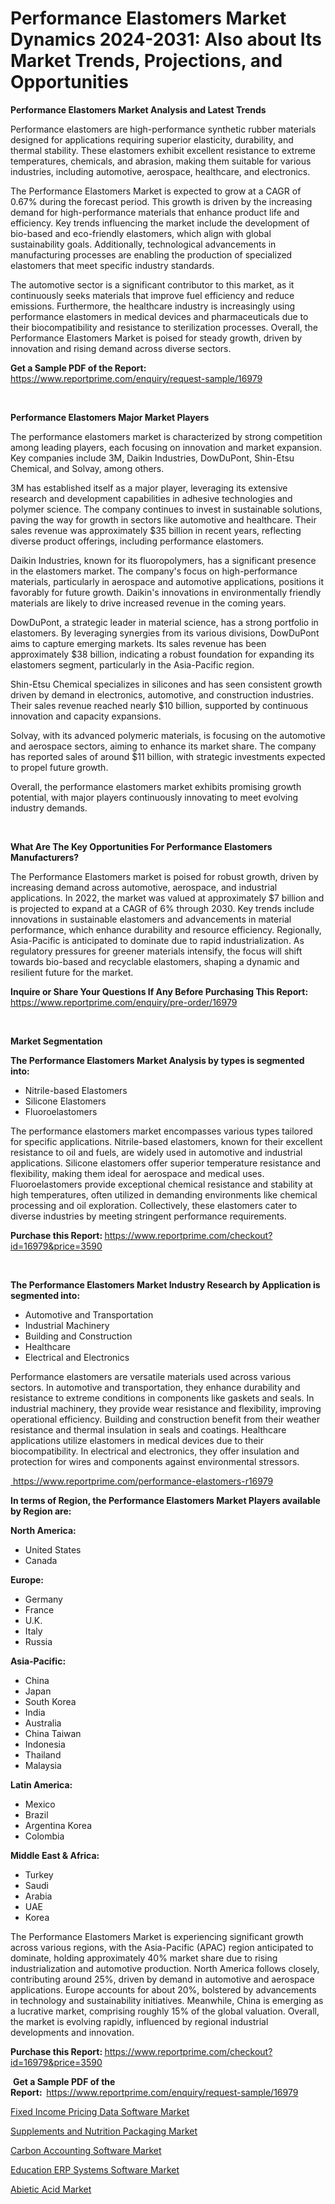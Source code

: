 <p><h1>Performance Elastomers Market Dynamics 2024-2031: Also about Its Market Trends, Projections, and Opportunities</h1></p><p><strong>Performance Elastomers Market Analysis and Latest Trends</strong></p>
<p><p>Performance elastomers are high-performance synthetic rubber materials designed for applications requiring superior elasticity, durability, and thermal stability. These elastomers exhibit excellent resistance to extreme temperatures, chemicals, and abrasion, making them suitable for various industries, including automotive, aerospace, healthcare, and electronics. </p><p>The Performance Elastomers Market is expected to grow at a CAGR of 0.67% during the forecast period. This growth is driven by the increasing demand for high-performance materials that enhance product life and efficiency. Key trends influencing the market include the development of bio-based and eco-friendly elastomers, which align with global sustainability goals. Additionally, technological advancements in manufacturing processes are enabling the production of specialized elastomers that meet specific industry standards. </p><p>The automotive sector is a significant contributor to this market, as it continuously seeks materials that improve fuel efficiency and reduce emissions. Furthermore, the healthcare industry is increasingly using performance elastomers in medical devices and pharmaceuticals due to their biocompatibility and resistance to sterilization processes. Overall, the Performance Elastomers Market is poised for steady growth, driven by innovation and rising demand across diverse sectors.</p></p>
<p><strong>Get a Sample PDF of the Report:&nbsp;</strong> <a href="https://www.reportprime.com/enquiry/request-sample/16979?utm_campaign=11&utm_medium=2&utm_source=Github&utm_content=ia&utm_term=27112024&utm_id=performance-elastomers">https://www.reportprime.com/enquiry/request-sample/16979</a></p>
<p>&nbsp;</p>
<p><strong>Performance Elastomers Major Market Players</strong></p>
<p><p>The performance elastomers market is characterized by strong competition among leading players, each focusing on innovation and market expansion. Key companies include 3M, Daikin Industries, DowDuPont, Shin-Etsu Chemical, and Solvay, among others.</p><p>3M has established itself as a major player, leveraging its extensive research and development capabilities in adhesive technologies and polymer science. The company continues to invest in sustainable solutions, paving the way for growth in sectors like automotive and healthcare. Their sales revenue was approximately $35 billion in recent years, reflecting diverse product offerings, including performance elastomers.</p><p>Daikin Industries, known for its fluoropolymers, has a significant presence in the elastomers market. The company's focus on high-performance materials, particularly in aerospace and automotive applications, positions it favorably for future growth. Daikin's innovations in environmentally friendly materials are likely to drive increased revenue in the coming years.</p><p>DowDuPont, a strategic leader in material science, has a strong portfolio in elastomers. By leveraging synergies from its various divisions, DowDuPont aims to capture emerging markets. Its sales revenue has been approximately $38 billion, indicating a robust foundation for expanding its elastomers segment, particularly in the Asia-Pacific region.</p><p>Shin-Etsu Chemical specializes in silicones and has seen consistent growth driven by demand in electronics, automotive, and construction industries. Their sales revenue reached nearly $10 billion, supported by continuous innovation and capacity expansions.</p><p>Solvay, with its advanced polymeric materials, is focusing on the automotive and aerospace sectors, aiming to enhance its market share. The company has reported sales of around $11 billion, with strategic investments expected to propel future growth.</p><p>Overall, the performance elastomers market exhibits promising growth potential, with major players continuously innovating to meet evolving industry demands.</p></p>
<p>&nbsp;</p>
<p><strong>What Are The Key Opportunities For Performance Elastomers Manufacturers?</strong></p>
<p><p>The Performance Elastomers market is poised for robust growth, driven by increasing demand across automotive, aerospace, and industrial applications. In 2022, the market was valued at approximately $7 billion and is projected to expand at a CAGR of 6% through 2030. Key trends include innovations in sustainable elastomers and advancements in material performance, which enhance durability and resource efficiency. Regionally, Asia-Pacific is anticipated to dominate due to rapid industrialization. As regulatory pressures for greener materials intensify, the focus will shift towards bio-based and recyclable elastomers, shaping a dynamic and resilient future for the market.</p></p>
<p><strong>Inquire or Share Your Questions If Any Before Purchasing This Report:</strong> <a href="https://www.reportprime.com/enquiry/pre-order/16979?utm_campaign=11&utm_medium=2&utm_source=Github&utm_content=ia&utm_term=27112024&utm_id=performance-elastomers">https://www.reportprime.com/enquiry/pre-order/16979</a></p>
<p>&nbsp;</p>
<p><strong>Market Segmentation</strong></p>
<p><strong>The Performance Elastomers Market Analysis by types is segmented into:</strong></p>
<p><ul><li>Nitrile-based Elastomers</li><li>Silicone Elastomers</li><li>Fluoroelastomers</li></ul></p>
<p><p>The performance elastomers market encompasses various types tailored for specific applications. Nitrile-based elastomers, known for their excellent resistance to oil and fuels, are widely used in automotive and industrial applications. Silicone elastomers offer superior temperature resistance and flexibility, making them ideal for aerospace and medical uses. Fluoroelastomers provide exceptional chemical resistance and stability at high temperatures, often utilized in demanding environments like chemical processing and oil exploration. Collectively, these elastomers cater to diverse industries by meeting stringent performance requirements.</p></p>
<p><strong>Purchase this Report:&nbsp;</strong><a href="https://www.reportprime.com/checkout?id=16979&price=3590&utm_campaign=11&utm_medium=2&utm_source=Github&utm_content=ia&utm_term=27112024&utm_id=performance-elastomers">https://www.reportprime.com/checkout?id=16979&price=3590</a></p>
<p>&nbsp;</p>
<p><strong>The Performance Elastomers Market Industry Research by Application is segmented into:</strong></p>
<p><ul><li>Automotive and Transportation</li><li>Industrial Machinery</li><li>Building and Construction</li><li>Healthcare</li><li>Electrical and Electronics</li></ul></p>
<p><p>Performance elastomers are versatile materials used across various sectors. In automotive and transportation, they enhance durability and resistance to extreme conditions in components like gaskets and seals. In industrial machinery, they provide wear resistance and flexibility, improving operational efficiency. Building and construction benefit from their weather resistance and thermal insulation in seals and coatings. Healthcare applications utilize elastomers in medical devices due to their biocompatibility. In electrical and electronics, they offer insulation and protection for wires and components against environmental stressors.</p></p>
<p><a href="https://www.reportprime.com/performance-elastomers-r16979?utm_campaign=11&utm_medium=2&utm_source=Github&utm_content=ia&utm_term=27112024&utm_id=performance-elastomers">&nbsp;https://www.reportprime.com/performance-elastomers-r16979</a></p>
<p><strong>In terms of Region, the Performance Elastomers Market Players available by Region are:</strong></p>
<p>
    <p> <strong> North America: </strong>
        <ul>
            <li>United States</li>
            <li>Canada</li>
        </ul>
        </p> 
    <p> <strong> Europe: </strong>
        <ul>
            <li>Germany</li>
            <li>France</li>
            <li>U.K.</li>
            <li>Italy</li>
            <li>Russia</li>
        </ul>
        </p> 
    <p> <strong> Asia-Pacific: </strong>
        <ul>
            <li>China</li>
            <li>Japan</li>
            <li>South Korea</li>
            <li>India</li>
            <li>Australia</li>
            <li>China Taiwan</li>
            <li>Indonesia</li>
            <li>Thailand</li>
            <li>Malaysia</li>
        </ul>
        </p> 
    <p> <strong> Latin America: </strong>
        <ul>
            <li>Mexico</li>
            <li>Brazil</li>
            <li>Argentina Korea</li>
            <li>Colombia</li>
        </ul>
        </p> 
    <p> <strong> Middle East & Africa: </strong>
        <ul>
            <li>Turkey</li>
            <li>Saudi</li>
            <li>Arabia</li>
            <li>UAE</li>
            <li>Korea</li>
        </ul>
    </p>
    </p>
<p><p>The Performance Elastomers Market is experiencing significant growth across various regions, with the Asia-Pacific (APAC) region anticipated to dominate, holding approximately 40% market share due to rising industrialization and automotive production. North America follows closely, contributing around 25%, driven by demand in automotive and aerospace applications. Europe accounts for about 20%, bolstered by advancements in technology and sustainability initiatives. Meanwhile, China is emerging as a lucrative market, comprising roughly 15% of the global valuation. Overall, the market is evolving rapidly, influenced by regional industrial developments and innovation.</p></p>
<p><strong>Purchase this Report: </strong><a href="https://www.reportprime.com/checkout?id=16979&price=3590&utm_campaign=11&utm_medium=2&utm_source=Github&utm_content=ia&utm_term=27112024&utm_id=performance-elastomers">https://www.reportprime.com/checkout?id=16979&price=3590</a></p>
<p>&nbsp;<strong>Get a Sample PDF of the Report:&nbsp;&nbsp;</strong><a href="https://www.reportprime.com/enquiry/request-sample/16979?utm_campaign=11&utm_medium=2&utm_source=Github&utm_content=ia&utm_term=27112024&utm_id=performance-elastomers">https://www.reportprime.com/enquiry/request-sample/16979</a></p>
<p><strong></strong></p>
<p><p><a href="https://issuu.com/reportprime-2/docs/fixed-income-pricing-data-software-_d340f3f298d499?utm_campaign=11&utm_medium=2&utm_source=Github&utm_content=ia&utm_term=27112024&utm_id=performance-elastomers">Fixed Income Pricing Data Software Market</a></p><p><a href="https://github.com/ChiragRp1/Market-Research-Report-List-6/blob/main/supplements-and-nutrition-packaging-market.md?utm_campaign=11&utm_medium=2&utm_source=Github&utm_content=ia&utm_term=27112024&utm_id=performance-elastomers">Supplements and Nutrition Packaging Market</a></p><p><a href="https://www.linkedin.com/pulse/carbon-accounting-software-market-essentials-key-players-sqhoc?utm_campaign=11&utm_medium=2&utm_source=Github&utm_content=ia&utm_term=27112024&utm_id=performance-elastomers">Carbon Accounting Software Market</a></p><p><a href="https://issuu.com/reportprime-2/docs/education-erp-systems-software-mark_e58cf49072e279?utm_campaign=11&utm_medium=2&utm_source=Github&utm_content=ia&utm_term=27112024&utm_id=performance-elastomers">Education ERP Systems Software Market</a></p><p><a href="https://www.linkedin.com/pulse/pulse-abietic-acid-rhythms-change-market-resonance-2024-2031-umzqe?utm_campaign=11&utm_medium=2&utm_source=Github&utm_content=ia&utm_term=27112024&utm_id=performance-elastomers">Abietic Acid Market</a></p></p>